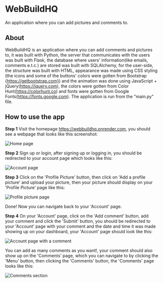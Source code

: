 # WebBuildHQ
An application where you can add 
pictures and comments to.

## About
WebBuildHQ is an application where you
can add comments and pictures to, it
was built with Python, the server
that communicates with the users
was built with Flask, the database
where users' information(like emails,
comments e.t.c.) are stored was built
with SQLAlchemy, for the user-side,
the structure was built with HTML,
appearance was made using CSS styling
(the icons and some of the buttons'
colors were gotten from Bootstrap
{https://getbootstrap.com}) and the
animation was done using 
JavaScript + jQuery(https://jquery.com),
the colors were gotten from 
Color Hunt(https://colorhunt.co) and
fonts were gotten from 
Google Fonts(https://fonts.google.com). 
The application is run from the 
"main.py" file.

## How to use the app
**Step 1**
Visit the homepage 
https://webbuildhq.onrender.com, you 
should see a webpage that looks like 
this screenshot:

![Home page](static/images/screenshots/Home.jpg)

**Step 2**
Sign up or login, after signing up or 
logging in, you should be redirected to 
your account page which looks like this:

![Account page](static/images/screenshots/Account.jpg)

**Step 3**
Click on the 'Profile Picture' button, 
then click on 'Add a profile picture' and 
upload your picture, then your picture 
should display on your 'Profile Picture' 
page like this:

![Profile picture page](static/images/screenshots/Picture.jpg)

Done! Now you can navigate back to 
your 'Account' page.

**Step 4**
On your 'Account' page, click on 
the 'Add comment' button, add 
your comment and click the 'Submit' 
button, you should be redirected to 
your 'Account' page with your comment and 
the date and time it was made showing up 
on your dashboard, your 'Account' page 
should look like this:

![Account page with a comment](static/images/screenshots/Comment.jpg)

You can add as many comments as you want!, 
your comment should also show up on 
the 'Comments' page, which you can 
navigate to by clicking the 'Menu' button, 
then clicking the 'Comments' button, the 
'Comments' page looks like this:

![Comments section](static/images/screenshots/Comments.jpg)


